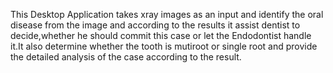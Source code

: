 This Desktop Application takes xray images as an input and identify the oral disease from the image and according to the results it assist dentist to decide,whether he should commit this case or let the Endodontist handle it.It also determine whether the tooth is mutiroot or single root and provide the detailed analysis of the case according to the result.

